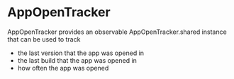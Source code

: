 # AppOpenTracker

AppOpenTracker provides an observable AppOpenTracker.shared instance that can be used to track
- the last version that the app was opened in
- the last build that the app was opened in
- how often the app was opened
